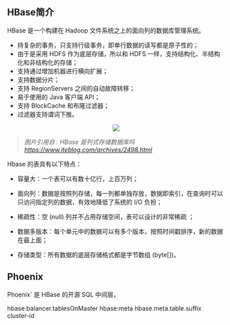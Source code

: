 ## HBase简介

HBase 是一个构建在 Hadoop 文件系统之上的面向列的数据库管理系统。

+ 持复杂的事务，只支持行级事务，即单行数据的读写都是原子性的；
+ 由于是采用 HDFS 作为底层存储，所以和 HDFS 一样，支持结构化、半结构化和非结构化的存储；
+ 支持通过增加机器进行横向扩展；
+ 支持数据分片；
+ 支持 RegionServers 之间的自动故障转移；
+ 易于使用的 Java 客户端 API；
+ 支持 BlockCache 和布隆过滤器；
+ 过滤器支持谓词下推。

<div align="center"> <img  src="https://gitee.com/heibaiying/BigData-Notes/raw/master/pictures/HBase_table-iteblog.png"/> </div>

> *图片引用自 : HBase 是列式存储数据库吗* *https://www.iteblog.com/archives/2498.html*

Hbase 的表具有以下特点：

- 容量大：一个表可以有数十亿行，上百万列；

- 面向列：数据是按照列存储，每一列都单独存放，数据即索引，在查询时可以只访问指定列的数据，有效地降低了系统的 I/O 负担；

- 稀疏性：空 (null) 列并不占用存储空间，表可以设计的非常稀疏  ；	

- 数据多版本：每个单元中的数据可以有多个版本，按照时间戳排序，新的数据在最上面； 	

- 存储类型：所有数据的底层存储格式都是字节数组 (byte[])。



## Phoenix

Phoenix` 是 HBase 的开源 SQL 中间层，



<property>   <name>hbase.balancer.tablesOnMaster</name>   <value>hbase:meta</value> </property> <property>   <name>hbase.meta.table.suffix</name>   <value>cluster-id</value> </property>
